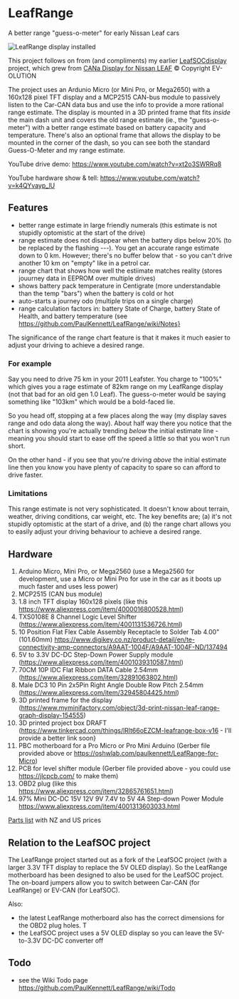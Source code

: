 # LeafRange
A better range "guess-o-meter" for early Nissan Leaf cars

![LeafRange display installed](/../main/LeafRange-600x264-20220425.jpg)

This project follows on from (and compliments) my earlier [LeafSOCdisplay](https://github.com/PaulKennett/LeafSOCdisplay) project, which grew from [CANa Display for Nissan LEAF](https://ev-olution.yolasite.com/CANa.php) © Copyright EV-OLUTION

The project uses an Ardunio Micro (or Mini Pro, or Mega2650) with a 160x128 pixel TFT display and a MCP2515 CAN-bus module to passively listen to the Car-CAN data bus and use the info to provide a more rational range estimate. The display is mounted in a 3D printed frame that fits *inside* the main dash unit and covers the old range estimate (ie., the "guess-o-meter") with a better range estimate based on battery capacity and temperature. There's also an optional frame that allows the display to be mounted in the corner of the dash, so you can see both the standard Guess-O-Meter and my range estimate.

YouTube drive demo: https://www.youtube.com/watch?v=xt2o3SWRRq8

YouTube hardware show & tell: https://www.youtube.com/watch?v=k4QYvayp_lU

## Features

* better range estimate in large friendly numerals (this estimate is not stupidly optomistic at the start of the drive)
* range estimate does not disappear when the battery dips below 20% (to be replaced by the flashing ---). You get an accurate range estimate down to 0 km. However; there's no buffer below that - so you can't drive another 10 km on "empty" like in a petrol car.
* range chart that shows how well the estiimate matches reality (stores jouurney data in EEPROM over multiple drives)
* shows battery pack temperature in Centigrate (more understandable than the temp "bars") when the battery is cold or hot
* auto-starts a journey odo (multiple trips on a single charge)
* range calculation factors in: battery State of Charge, battery State of Health, and battery temperature (see https://github.com/PaulKennett/LeafRange/wiki/Notes}

The significance of the range chart feature is that it makes it much easier to adjust your driving to achieve a desired range.

### For example
Say you need to drive 75 km in your 2011 Leafster. You charge to "100%" which gives you a rage estimate of 82km range on my LeafRange display (not that bad for an old gen 1.0 Leaf). The guess-o-meter would be saying something like "103km" which would be a bold-faced lie. 

So you head off, stopping at a few places along the way (my display saves range and odo data along the way). About half way there you notice that the chart is showing you're actually trending _below_ the initial estimate line - meaning you should start to ease off the speed a little so that you won't run short. 

On the other hand - if you see that you're driving _above_ the initial estimate line then you know you have plenty of capacity to spare so can afford to drive faster.

### Limitations

This range estimate is not very sophisticated. It doesn't know about terrain, weather, driving conditions, car weight, etc. The key benefits are; (a) it's not stupidly optomistic at the start of a drive, and (b) the range chart allows you to easily adjust your driving behaviour to achieve a desired range.

## Hardware

1. Arduino Micro, Mini Pro, or Mega2560 (use a Mega2560 for development, use a Micro or Mini Pro for use in the car as it boots up much faster and uses less power)
2. MCP2515 (CAN bus module)
3. 1.8 inch TFT display 160x128 pixels (like this https://www.aliexpress.com/item/4000016800528.html)
4. TXS0108E 8 Channel Logic Level Shifter (https://www.aliexpress.com/item/4001131536726.html)
5. 10 Position Flat Flex Cable Assembly Receptacle to Solder Tab 4.00" (101.60mm) https://www.digikey.co.nz/product-detail/en/te-connectivity-amp-connectors/A9AAT-1004F/A9AAT-1004F-ND/137494
6. 5V to 3.3V DC-DC Step-Down Power Supply module (https://www.aliexpress.com/item/4001039310587.html)
7. 70CM 10P IDC Flat Ribbon DATA Cable 2.54mm (https://www.aliexpress.com/item/32891063802.html)
8. Male DC3 10 Pin 2x5Pin Right Angle Double Row Pitch 2.54mm (https://www.aliexpress.com/item/32945804425.html)
9. 3D printed frame for the display (https://www.myminifactory.com/object/3d-print-nissan-leaf-range-graph-display-154555)
10. 3D printed project box DRAFT (https://www.tinkercad.com/things/lRlt66oEZCM-leafrange-box-v16 - I'll provide a better link soon}
11. PBC motherboard for a Pro Micro or Pro Mini Arduino (Gerber file provided above or https://oshwlab.com/paulkennett/LeafRange-for-Micro)
12. PCB for level shifter module (Gerber file provided above - you could use https://jlcpcb.com/ to make them)
13. OBD2 plug (like this https://www.aliexpress.com/item/32865761651.html)
14. 97% Mini DC-DC 15V 12V 9V 7.4V to 5V 4A Step-down Power Module https://www.aliexpress.com/item/4001313603033.html

[Parts list](https://docs.google.com/spreadsheets/d/e/2PACX-1vS2Nyihl8SLagP5YnfhvbngJ51losEeNEex3Urd8iOHfg4pMDlcg-ZONYQ7dYSHcnsXQ2ahFD6JTfKS/pubhtml?gid=487315142&single=true) with NZ and US prices

## Relation to the LeafSOC project

The LeafRange project started out as a fork of the LeafSOC project (with a larger 3.3V TFT display to replace the 5V OLED display). So the LeafRange motherboard has been designed to also be used for the LeafSOC project. The on-board jumpers allow you to switch between Car-CAN (for LeafRange) or EV-CAN (for LeafSOC). 

Also: 
* the latest LeafRange motherboard also has the correct dimensions for the OBD2 plug holes. T
* the LeafSOC project uses a 5V OLED display so you can leave the 5V-to-3.3V DC-DC converter off  


## Todo
- see the Wiki Todo page https://github.com/PaulKennett/LeafRange/wiki/Todo
